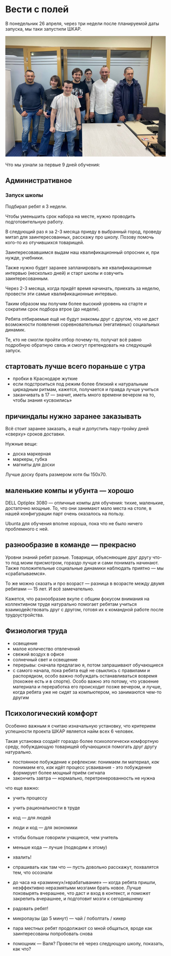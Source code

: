 # Вести с полей

В понедельник 26 апреля, через три недели после планируемой даты запуска, мы таки запустили ШКАР.

![Апрельская группа](April-start.jpg)

Что мы узнали за первые 9 дней обучения:

## Административное

### Запуск школы

Подбирал ребят я 3 недели.

Чтобы уменьшить срок набора на месте, нужно проводить подготовительную работу.

В следующий раз я за 2-3 месяца приеду в выбранный город, проведу митап для заинтересованных, расскажу про школу. Позову помочь кого-то из отучившихся товарищей.

Заинтересовавшимся выдам наш квалификационный опросник и, при нужде, учебники.

Также нужно будет заранее запланировать же квалификационные интервью (несколько дней) и старт школы и озвучить заинтересованным.

Через 2-3 месяца, когда придёт время начинать, приехать за неделю, провести эти самые квалификационные интервью.

Таким образом мы получим более высокий уровень на старте и сократим срок подбора втрое (до недели).

Ребята отбираемые ещё не будут знакомы друг с другом, что не даст возможности появления соревновательных (негативных) социальных динамик.

Те, кто не смогли пройти отбор почему-то, получат всё равно подробную обратную связь и смогут претендовать на следующий запуск.

## стартовать лучше всего пораньше с утра

- пробки в Краснодаре жуткие
- если подстроиться под режим более близкий к натуральным циркадным ритмам, кажется, получается и правда лучше учиться
- заканчивать в 17 — значит, иметь много времени вечером на то, чтобы знания «усвоились»

## причиндалы нужно заранее заказывать

Всё стоит заранее заказать, а ещё и допустить пару-тройку дней «сверху» сроков доставки.

Нужные вещи:
- доска маркерная
- маркеры, губка
- магниты для доски

Лучше доску брать размером хотя бы 150х70.

## маленькие компы и убунта — хорошо

DELL Optiplex 3080 — отличные компы для обучения: тихие, маленькие, достаточно мощные. То, что они занимают мало места на столе, в нашей конфигурации парт очень оказалось на пользу.

Ubunta для обучения вполне хороша, пока что не было ничего проблемного с ней.

## разнообразие в команде — прекрасно

Уровни знаний ребят разные. Товарищи, объясняющие друг другу что-то под моим присмотром, гораздо лучше и сами понимать начинают. Также положительные социальные динамики наблюдать приятно — мы «срабатываемся».

То же можно сказать и про возраст — разница в возрасте между двумя ребятами — 15 лет. И всё замечательно.

Кажется, что разнообразие вкупе с общим фокусом внимания на коллективном труде натурально помогает ребятам учиться взаимодействовать друг с другом, готовя их к командной работе после трудоустройства.

## Физиология труда

- освещение
- малое количество отвлечений
- свежий воздух в офисе
- солнечный свет и освещение
- перерывы: сначала предлагаю я, потом запрашивают обучающиеся
- с самого начала, пока ребята ещё не свыклись с правилами и распорядком, особо важно побуждать останавливаться вовремя (похожее есть и в спорте). Особо важно это потому, что усвоение материала и переработка его происходит позже вечером, и лучше, когда ребята уже не сидят за компьютером, но занимаются чем-то другим


## Психологический комфорт

Особенно важным я считаю изначальную установку, что критерием успешности проекта ШКАР является найм всех 6 человек.

Такая установка создаёт гораздо более психологически комфортную среду, побуждающую товарищей обучающихся помогать друг другу натурально.

- постоянное побуждение к рефлексии: понимаем ли материал, _как_ понимаем его, _как_ идёт процесс усваивания - это побуждение формирует более _мощный_ приём сигнала
- закончить завтра — нормально, перетренерованность не нужна

что еще важно:
- учить процессу
- учить рациональности в труде
- код — для людей
- люди и код — для экономики
- чтобы больше говорили учащиеся, чем учитель
- меньше кода — лучше (подводим к этому)
- хвалить!
- спрашивать как там что — пусть довольно расскажут, похвалятся тем, что осознали
- до часа на «разминку»/»врабатывание» — когда ребята пришли, неэффективно неразмятыми мозгами брать новое. Лучше поковырять вчерашнее, что даст и вход в контекст, и поможет закрепить вчерашнее, и подготовит мозги к сегодняшнему
- радовать ребят!
- микропаузы (до 5 минут) — чай / поболтать / кикер

- пара местных ребят продолжают со мной общаться, вроде как заинтересованы попробовать снова

- помощник — Валя? Провести её через следующую школу, показать, как что?

